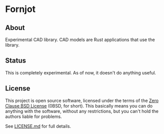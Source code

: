 # Fornjot

## About

Experimental CAD library. CAD models are Rust applications that use the library.

## Status

This is completely experimental. As of now, it doesn't do anything useful.

## License

This project is open source software, licensed under the terms of the [Zero Clause BSD License] (0BSD, for short). This basically means you can do anything with the software, without any restrictions, but you can't hold the authors liable for problems.

See [LICENSE.md] for full details.

[Zero Clause BSD License]: https://opensource.org/licenses/0BSD
[LICENSE.md]: https://github.com/hannobraun/my-boss/blob/main/LICENSE.md
